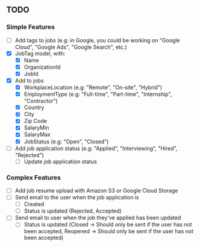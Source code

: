 ## TODO

### Simple Features

- [ ] Add tags to jobs (e.g: in Google, you could be working on "Google Cloud", "Google Ads", "Google Search", etc.)
- [x] JobTag model, with:
  - [x] Name
  - [x] OrganizationId
  - [x] JobId
- [x] Add to jobs
  - [x] WorkplaceLocation (e.g: "Remote", "On-site", "Hybrid")
  - [x] EmploymentType (e.g: "Full-time", "Part-time", "Internship", "Contractor")
  - [x] Country
  - [x] City
  - [x] Zip Code
  - [x] SalaryMin
  - [x] SalaryMax
  - [x] JobStatus (e.g: "Open", "Closed")
- [ ] Add job application status (e.g: "Applied", "Interviewing", "Hired", "Rejected")
  - [ ] Update job application status

### Complex Features
- [ ] Add job resume upload with Amazon S3 or Google Cloud Storage
- [ ] Send email to the user when the job application is
  - [ ] Created
  - [ ] Status is updated (Rejected, Accepted)
- [ ] Send email to user when the job they've applied has been updated
  - [ ] Status is updated (Closed -> Should only be sent if the user has not been accepted, Reopened -> Should only be sent if the user has not been accepted)